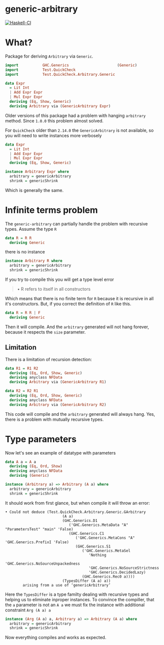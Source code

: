 # generic-arbitrary

[![Haskell-CI](https://github.com/typeable/generic-arbitrary/actions/workflows/haskell-ci.yml/badge.svg)](https://github.com/typeable/generic-arbitrary/actions/workflows/haskell-ci.yml)

# What?

Package for deriving `Arbitrary` via `Generic`.

``` haskell
import           GHC.Generics                      (Generic)
import           Test.QuickCheck
import           Test.QuickCheck.Arbitrary.Generic

data Expr
  = Lit Int
  | Add Expr Expr
  | Mul Expr Expr
  deriving (Eq, Show, Generic)
  deriving Arbitrary via (GenericArbitrary Expr)
```

Older versions of this package had a problem with hanging `arbitrary`
method. Since `1.0.0` this problem almost solved.

For `QuickCheck` older than `2.14.0` the `GenericArbitrary` is not available, so
you will need to write instances more verbosely

``` haskell
data Expr
  = Lit Int
  | Add Expr Expr
  | Mul Expr Expr
  deriving (Eq, Show, Generic)

instance Arbitrary Expr where
  arbitrary = genericArbitrary
  shrink = genericShrink
```

Which is generally the same.

# Infinite terms problem

The `generic-arbitrary` can partially handle the problem with recursive
types. Assume the type `R`

``` haskell
data R = R R
  deriving Generic
```

there is no instance

``` haskell
instance Arbitrary R where
  arbitrary = genericArbitrary
  shrink = genericShrink
```

If you try to compile this you will get a type level error

>    • R refers to itself in all constructors

Which means that there is no finite term for `R` because it is recursive in all
it's constructors. But, if you correct the definition of `R` like this.

``` haskell
data R = R R | F
  deriving Generic
```

Then it will compile. And the `arbitrary` generated will not hang forever,
because it respects the `size` parameter.

## Limitation

There is a limitation of recursion detection:

``` haskell
data R1 = R1 R2
  deriving (Eq, Ord, Show, Generic)
  deriving anyclass NFData
  deriving Arbitrary via (GenericArbitrary R1)

data R2 = R2 R1
  deriving (Eq, Ord, Show, Generic)
  deriving anyclass NFData
  deriving Arbitrary via (GenericArbitrary R2)
```

This code will compile and the `arbitrary` generated will always hang. Yes,
there is a problem with mutually recursive types.

# Type parameters

Now let's see an example of datatype with parameters

``` haskell
data A a = A a
  deriving (Eq, Ord, Show)
  deriving anyclass NFData
  deriving (Generic)

instance (Arbitrary a) => Arbitrary (A a) where
  arbitrary = genericArbitrary
  shrink = genericShrink
```

It should work from first glance, but when compile it will throw an error:

```
• Could not deduce (Test.QuickCheck.Arbitrary.Generic.GArbitrary
                          (A a)
                          (GHC.Generics.D1
                             ('GHC.Generics.MetaData "A" "ParametersTest" "main" 'False)
                             (GHC.Generics.C1
                                ('GHC.Generics.MetaCons "A" 'GHC.Generics.PrefixI 'False)
                                (GHC.Generics.S1
                                   ('GHC.Generics.MetaSel
                                      'Nothing
                                      'GHC.Generics.NoSourceUnpackedness
                                      'GHC.Generics.NoSourceStrictness
                                      'GHC.Generics.DecidedLazy)
                                   (GHC.Generics.Rec0 a))))
                          (TypesDiffer (A a) a))
        arising from a use of ‘genericArbitrary’
```

Here the `TypesDiffer` is a type familty dealing with recursive types and
helping us to eliminate inproper instances. To convince the compiller, that the
`a` parameter is not an `A a` we must fix the instance with additional
constraint `Arg (A a) a`

``` haskell
instance (Arg (A a) a, Arbitrary a) => Arbitrary (A a) where
  arbitrary = genericArbitrary
  shrink = genericShrink
```

Now everything compiles and works as expected.
